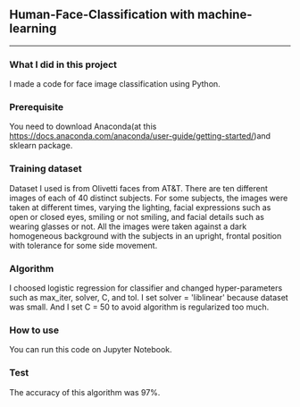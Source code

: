 ## Human-Face-Classification with machine-learning
---------------
### What I did in this project
I made a code for face image classification using Python.

### Prerequisite
You need to download Anaconda(at this https://docs.anaconda.com/anaconda/user-guide/getting-started/)and sklearn package.

### Training dataset
Dataset I used is from Olivetti faces from AT&T. 
There are ten different images of each of 40 distinct subjects.
For some subjects, the images were taken at different times, varying the lighting, facial expressions such as open or closed eyes, smiling or not smiling, and facial details such as wearing glasses or not. All the images were taken against a dark homogeneous background with the subjects in an upright, frontal position with tolerance for some side movement.

### Algorithm
I choosed logistic regression for classifier and changed hyper-parameters such as max_iter, solver, C, and tol.
I set solver = 'liblinear' because dataset was small. And I set C = 50 to avoid algorithm is regularized too much.

### How to use
You can run this code on Jupyter Notebook.

### Test
The accuracy of this algorithm was 97%.
